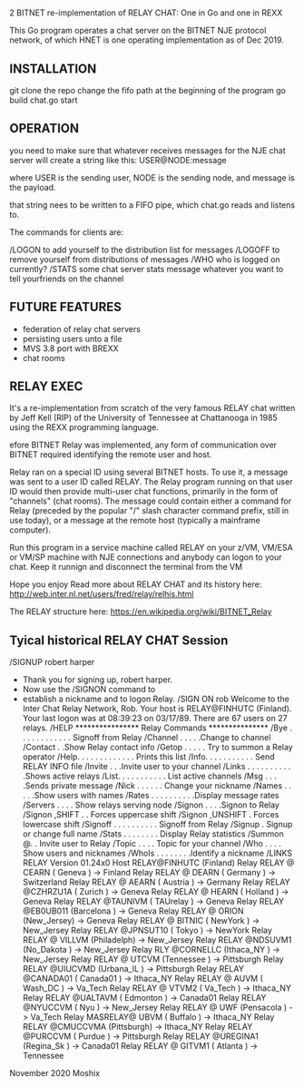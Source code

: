# 
2 BITNET re-implementation of RELAY CHAT: One in Go and one in REXX  

This Go program operates a chat server on the BITNET NJE protocol network, of which HNET is one operating implementation as of Dec 2019. 

INSTALLATION
------------

git clone the repo
change the fifo path at the beginning of the program
go build chat.go
start

OPERATION
---------

you need to make sure that whatever receives messages for the NJE chat server will create a string like this:
USER@NODE:message

where USER is the sending user, NODE is the sending node, and message is the payload. 

that string nees to be written to a FIFO pipe, which chat.go reads and listens to. 

The commands for clients are:

/LOGON to add yourself to the distribution list for messages
/LOGOFF to remove yourself from distributions of messages
/WHO    who is logged on currently?
/STATS   some chat server stats
message  whatever you want to tell yourfriends on the channel



FUTURE FEATURES
---------------

- federation of relay chat servers
- persisting users unto a file
- MVS 3.8 port with BREXX
- chat rooms


RELAY EXEC 
----------

It's a re-implementation from scratch of the very famous RELAY chat written by  Jeff Kell (RIP) 
of the University of Tennessee at Chattanooga in 1985 using the REXX programming language.

efore BITNET Relay was implemented, any form of communication over BITNET required identifying the remote user and host.

Relay ran on a special ID using several BITNET hosts. To use it, a message was sent to a user ID called RELAY. 
The Relay program running on that user ID would then provide multi-user chat functions, primarily in the form 
of "channels" (chat rooms). The message could contain either a command for Relay (preceded by the 
popular "/" slash character command prefix, still in use today), or a 
message at the remote host (typically a mainframe computer).

Run this program in a service machine called RELAY on your z/VM, VM/ESA or VM/SP machine with NJE connections and anybody can
logon to your chat. Keep it runnign and disconnect the terminal from the VM



Hope you enjoy
Read more about RELAY CHAT and its history here: http://web.inter.nl.net/users/fred/relay/relhis.html

The RELAY structure here: https://en.wikipedia.org/wiki/BITNET_Relay

Tyical historical RELAY CHAT Session
------------------------------------

/SIGNUP robert harper
* Thank you for signing up, robert harper.
* Now use the /SIGNON <nickname> command to
* establish a nickname and to logon Relay.
/SIGN ON rob
Welcome to the Inter Chat Relay Network, Rob.
Your host is RELAY@FINHUTC (Finland).
Your last logon was at 08:39:23 on 03/17/89.
There are 67 users on 27 relays.
/HELP
**************** Relay Commands ***************
/Bye . . . . . . . . . . . . Signoff from Relay
/Channel <num> . . . . .Change to channel <num>
/Contact <host-nick> . .Show Relay contact info
/Getop . . . . . Try to summon a Relay operator
/Help. . . . . . . . . . . . . Prints this list
/Info. . . . . . . . . . . Send RELAY INFO file
/Invite <nick> . . .Invite user to your channel
/Links . . . . . . . . . . .Shows active relays
/List. . . . . . . . . . . List active channels
/Msg <nick> <text> . . . .Sends private message
/Nick <newnick>. . . . . . Change your nickname
/Names <channel> . . . . .Show users with names
/Rates . . . . . . . . . .Display message rates
/Servers <node>. . . . Show relays serving node
/Signon <nick> <channel> . . . .Signon to Relay
/Signon <nick>,SHIFT . . Forces uppercase shift
/Signon <nick>,UNSHIFT . Forces lowercase shift
/Signoff . . . . . . . . . . Signoff from Relay
/Signup <full name>. Signup or change full name
/Stats . . . . . . . . Display Relay statistics
/Summon <userid>@<node>. . Invite user to Relay
/Topic <subject> . . . . Topic for your channel
/Who <channel> . . . . Show users and nicknames
/WhoIs <nick>. . . . . . . .Identify a nickname 
/LINKS    
RELAY Version 01.24x0 Host RELAY@FINHUTC (Finland)
Relay  RELAY  @ CEARN   (  Geneva  ) ->  Finland
Relay  RELAY  @ DEARN   ( Germany  ) ->  Switzerland
Relay  RELAY  @ AEARN   ( Austria  ) ->  Germany
Relay  RELAY  @CZHRZU1A (  Zurich  ) ->  Geneva
Relay  RELAY  @ HEARN   ( Holland  ) ->  Geneva
Relay  RELAY  @TAUNIVM  ( TAUrelay ) ->  Geneva
Relay  RELAY  @EB0UB011 (Barcelona ) ->  Geneva
Relay  RELAY  @ ORION   (New_Jersey) ->  Geneva
Relay  RELAY  @ BITNIC  ( NewYork  ) ->  New_Jersey
Relay  RELAY  @JPNSUT10 (  Tokyo   ) ->  NewYork
Relay  RELAY  @ VILLVM  (Philadelph) ->  New_Jersey
Relay  RELAY  @NDSUVM1  (No_Dakota ) ->  New_Jersey
Relay  RLY   @CORNELLC (Ithaca_NY ) ->  New_Jersey
Relay  RELAY  @ UTCVM   (Tennessee ) ->  Pittsburgh
Relay  RELAY  @UIUCVMD  (Urbana_IL ) ->  Pittsburgh
Relay  RELAY  @CANADA01 ( Canada01 ) ->  Ithaca_NY
Relay  RELAY  @  AUVM   ( Wash_DC  ) ->  Va_Tech
Relay  RELAY  @ VTVM2   ( Va_Tech  ) ->  Ithaca_NY
Relay  RELAY  @UALTAVM  ( Edmonton ) ->  Canada01
Relay  RELAY  @NYUCCVM  (   Nyu    ) ->  New_Jersey
Relay  RELAY  @  UWF    (Pensacola ) ->  Va_Tech
Relay MASRELAY@  UBVM   ( Buffalo  ) ->  Ithaca_NY
Relay  RELAY  @CMUCCVMA (Pittsburgh) ->  Ithaca_NY
Relay  RELAY  @PURCCVM  (  Purdue  ) ->  Pittsburgh
Relay  RELAY  @UREGINA1 (Regina_Sk ) ->  Canada01
Relay  RELAY  @ GITVM1  ( Atlanta  ) ->  Tennessee 




November 2020
Moshix

